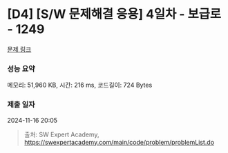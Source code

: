 # [D4] [S/W 문제해결 응용] 4일차 - 보급로 - 1249 

[문제 링크](https://swexpertacademy.com/main/code/problem/problemDetail.do?contestProbId=AV15QRX6APsCFAYD) 

### 성능 요약

메모리: 51,960 KB, 시간: 216 ms, 코드길이: 724 Bytes

### 제출 일자

2024-11-16 20:05



> 출처: SW Expert Academy, https://swexpertacademy.com/main/code/problem/problemList.do